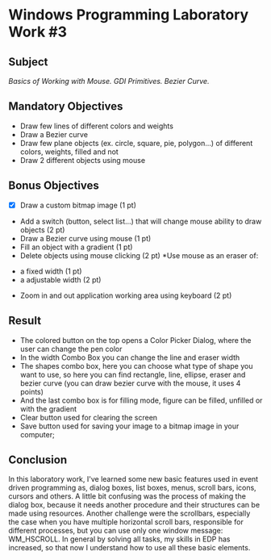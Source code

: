 # Windows Programming Laboratory Work #3
## Subject
_Basics of Working with Mouse. GDI Primitives. Bezier Curve._

## Mandatory Objectives
* Draw few lines of different colors and weights
* Draw a Bezier curve
* Draw few plane objects (ex. circle, square, pie, polygon...) of different colors, weights, filled and not
* Draw 2 different objects using mouse

## Bonus Objectives

- [x] Draw a custom bitmap image (1 pt) 
* Add a switch (button, select list...) that will change mouse ability to draw objects (2 pt)
* Draw a Bezier curve using mouse (1 pt)
* Fill an object with a gradient (1 pt)
* Delete objects using mouse clicking (2 pt)
*Use mouse as an eraser of:
 - a fixed width (1 pt)
 - a adjustable width (2 pt)
* Zoom in and out application working area using keyboard (2 pt)

## Result
* The colored button on the top opens a Color Picker Dialog, where the user can change the pen color
* In the width Combo Box you can change the line and eraser width 
* The shapes combo box, here you can choose what type of shape you want to use, so here you can find rectangle, line, ellipse, eraser and bezier curve
(you can draw bezier curve with the mouse, it uses 4 points)
 * And the last combo box is for filling mode, figure can be filled, unfilled or with the gradient
 * Clear button used for clearing the screen
 * Save button used for saving your image to a bitmap image in your computer;
## 
  
  ## Conclusion
  In this laboratory work, I've learned some new basic features used in event driven programming as, dialog boxes, list boxes, menus, scroll bars,
  icons, cursors and others. A little bit confusing was the process of making the dialog box, because it needs another procedure and their structures
  can be made using resources. Another challenge were the scrollbars, especially the case when you have multiple horizontal scroll bars,
  responsible for different processes, but you can use only one window message: WM_HSCROLL.
  In general by solving all tasks, my skills in EDP has increased, so that now I understand how to use all these basic elements. 

